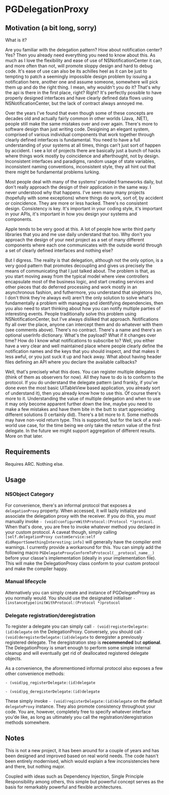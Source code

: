 PGDelegationProxy
=================

## Motivation (a bit long, sorry)

What is it?

Are you familiar with the delegation pattern? How about notification center? Yes? Then you already need everything you need to know about this.
As much as I love the flexibility and ease of use of NSNotificationCenter it can, and more often than not, will promote sloppy design and 
hard to debug code. It's ease of use can also be its achilles heel as it can be just to tempting to patch a seemingly impossible design problem
by issuing a notification here, another one and assume someone, somewhere will pick them up and do the right thing. I mean, why wouldn't you do it? That's why the api is there in the first place, right? Right? It's perfectly possible to have properly designed interfaces and have clearly defined data flows using NSNotificationCenter, but the lack of contract always annoyed me.

Over the years I've found that even though some of these concepts are decades old and actually fairly common in other worlds (Java, .NET), people
still make the same mistakes over and over again.
There's more to software design than just writing code. Desigining an elegant system, comprised of various individual components that work together
through clearly defined interfaces is fundamental. You need to have a full understanding of your systems at all times, things can't just sort of happen by accident. I see a lot of projects there are basically just a bunch of hacks where things work mostly by coincidence and afterthought, not by design. Inconsistent interfaces and paradigms, random usage of state variables, inconsistent naming conventions, inconsistent style, they all hint out that there might be fundamental problems lurking.

Most people deal with many of the systems' provided frameworks daily, but don't really approach the design of their application in the same way.
I never understood why that happens. I've seen many many projects (hopefully with some exceptions) where things do work, sort of, by accident or coincidence.
They are more or less hacked. There's no consistent design. Consistency is key. It's important in your coding style, it's important in your APIs, it's important in how you design your systems and components.

Apple tends to be very good at this. A lot of people how write third party libraries that you and me use daily understand that too.
Why don't you approach the design of your next project as a set of many different components where each one communicates with the outside world through
a set of clearly defined interfaces and nothing else?

But I digress.
The reality is that delegation, although not the only option, is a very good pattern that promotes decoupling and gives us precisely the means of communicating that I just talked about.
The problem is that, as you start moving away from the typical model where view controllers encapsulate most of the business logic, and start creating
services and other pieces that do deferred processing and work mostly in an asynchronous fashion, and futhermore, you understand that singletons (no, I don't think they're always evil) aren't the only solution to solve what's fundamentally a problem with managing and identifying dependencies, then you also need to start thinking about how you can notify multiple parties of interesting events.
People traditionally solve this problem using NSNotificationCenter, but I've always disliked that approach. Notifications fly all over the place, anyone can intercept them and do whatever with them (see comments above). There's no contract. There's a name and there's an optional userInfo dictionary. What's the payload? What if it changes over time? How do I know what notifications to subscribe to? Well, you either have a very clear and well maintained place where people clearly define the notification names and the keys that you should inspect, and that makes it less awful, or you just suck it up and hack away.
What about having header files defining an API where you declare the available callbacks?

Well, that's precisely what this does. You can register multiple delegates (think of them as observers for now). All they have to do is to conform to the protocol.
If you do understand the delegate pattern (and frankly, if you've done even the most basic UITableView based application, you already sort of understand it), then you already know how to use this.
Of course there's more to it. Understanding the value of multiple delegation and when to use it may only become apparent further down the line, maybe you need to make a few mistakes and have them bite in the butt to start appreciating different solutions (I certainly did).
There's a bit more to it. Some methods may have non-void return type. This is supported, but for the lack of a real-world use case, for the time being 
we only take the return value of the first delegate. In the future we might support aggregation of different results. More on that later.

## Requirements

Requires ARC. Nothing else.

## Usage

### NSObject Category 

For convenience, there's an informal protocol that exposes a ```delegationProxy``` property. When accessed, it will lazily initialize and associate the delegation proxy with the receiver.
If you do this, you *must* manually invoke ```- (void)configureWithProtocol:(Protocol *)protocol```.
When that's done, you are free to invoke whatever method you declared in your custom protocol.
A caveat though, simply calling ```[self.delegationProxy customService:self didReportSomethingInteresting:info]``` will generally have the compiler emit warnings.
I currently provide a workaround for this. You can simply add the following macro ```PGDelegateProxyConformToProtocol(__protocol_name__)``` before your classe's implementation (ideally in your implementation file). This will make the DelegationProxy class conform to your custom protocol and make the compiler happy.

### Manual lifecycle

Alternatively you can simply create and instance of PGDelegateProxy as you normally would. You should use the designated initialiser ```- (instancetype)initWithProtocol:(Protocol *)protocol```

### Delegate registration/deregistration

To register a delegate you can simply call ```- (void)registerDelegate:(id)delegate``` on the DelegationProxy. Conversely, you should call ```- (void)deregisterDelegate:(id)delegate``` to deregister a previously registered delegate.
The deregistration step is **recommended** but **optional**. The DelegationProxy is smart enough to perform some simple internal cleanup and will eventually get rid of deallocated registered delegate objects.

As a convenience, the aforementioned informal protocol also exposes a few other convenience methods: 

```- (void)pg_registerDelegate:(id)delegate``` 

```- (void)pg_deregisterDelegate:(id)delegate```

These simply invoke ```- (void)registerDelegate:(id)delegate``` on the default ```delegateProxy``` instance. They also promote consistency throughout your code.
You are, however, completely free to specify whatever interface you'de like, as long as ultimately you call the registration/deregistration methods somewhere.


## Notes

This is not a new project, it has been around for a couple of years and has been designed and improved based on real world needs. The code hasn't been entirely modernised, which would explain a few inconsistencies here and there, but nothing major.

Coupled with ideas such as Dependency Injection, Single Principle Responsibility among others, this simple but powerful concept serves as the basis for remarkably powerful and flexible architectures.


